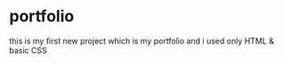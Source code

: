 # portfolio
this is my first new project which is my portfolio and i used only HTML &amp; basic CSS
